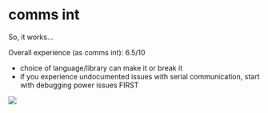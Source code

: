 # comms int

So, it works...

Overall experience (as comms int): 6.5/10 
- choice of language/library can make it or break it
- if you experience undocumented issues with serial communication, start with debugging power issues FIRST

![](https://user-images.githubusercontent.com/40201586/106641578-52137600-65c2-11eb-9578-46825a3152e4.png)
